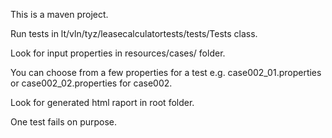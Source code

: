 This is a maven project.

Run tests in lt/vln/tyz/leasecalculatortests/tests/Tests class.

Look for input properties in resources/cases/ folder.

You can choose from a few properties for a test e.g. case002_01.properties or case002_02.properties for case002.

Look for generated html raport in root folder.

One test fails on purpose.
